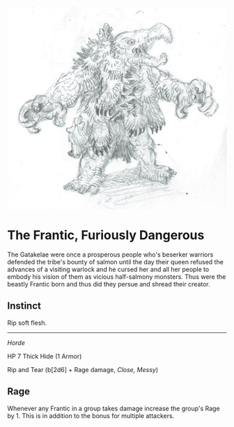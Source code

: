 ![The Frantic](/images/frantic.jpg?raw=true)

# The Frantic, Furiously Dangerous

The Gatakelae were once a prosperous people who's beserker warriors defended the tribe's bounty of salmon until the day their queen refused the advances of a visiting warlock and he cursed her and all her people to embody his vision of them as vicious half-salmony monsters. Thus were the beastly Frantic born and thus did they persue and shread their creator.

## Instinct

Rip soft flesh.

----

*Horde*

HP 7          Thick Hide (1 Armor)

Rip and Tear (b[2d6] + Rage damage, *Close, Messy*)

## Rage

Whenever any Frantic in a group takes damage increase the group's Rage by 1. This is in addition to the bonus for multiple attackers.